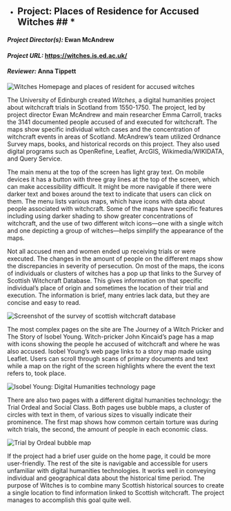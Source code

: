 * ## Project: Places of Residence for Accused Witches ## *
#### *Project Director(s):* Ewan McAndrew ####
#### *Project URL:* https://witches.is.ed.ac.uk/ ####
#### *Reviewer:* Anna Tippett ####

![Witches Homepage and places of resident for accused witches](https://atippett8.github.io/anna-tippett-CNU/images/witcheshomepage.png)

The University of Edinburgh created _Witches_, a digital humanities project about witchcraft trials in Scotland from 1550-1750. 
The project, led by project director Ewan McAndrew and main researcher Emma Carroll, tracks the 3141 documented people accused 
of and executed for witchcraft.
The maps show specific individual witch cases and the concentration of witchcraft events in areas of Scotland. 
McAndrew’s team utilized Ordnance Survey maps, books, and historical records on this project. 
They also used digital programs such as OpenRefine, Leaflet, ArcGIS, Wikimedia/WIKIDATA, and Query Service. 

The main menu at the top of the screen has light gray text. 
On mobile devices it has a button with three gray lines at the top of the screen, which can make accessibility difficult. 
It might be more navigable if there were darker text and boxes around the text to indicate that users can click on them. 
The menu lists various maps, which have icons with data about people associated with witchcraft. 
Some of the maps have specific features including using darker shading to show greater concentrations of witchcraft, 
and the use of two different witch icons—one with a single witch and one depicting a group of witches—helps simplify 
the appearance of the maps.

Not all accused men and women ended up receiving trials or were executed. 
The changes in the amount of people on the different maps show the discrepancies in severity of persecution. 
On most of the maps, the icons of individuals or clusters of witches has a pop up that links to the Survey of Scottish Witchcraft Database. 
This gives information on that specific individual’s place of origin and sometimes the location of their trial and execution. 
The information is brief, many entries lack data, but they are concise and easy to read.

![Screenshot of the survey of scottish witchcraft database](https://atippett8.github.io/anna-tippett-CNU/images/scottishwitchcraftdatabase.png)

The most complex pages on the site are The Journey of a Witch Pricker and The Story of Isobel Young. 
Witch-pricker John Kincaid’s page has a map with icons showing the people he accused of witchcraft and where he was also accused.
Isobel Young’s web page links to a story map made using Leaflet. 
Users can scroll through scans of primary documents and text while a map on the right of the screen highlights where the event the text refers to, took place.

![Isobel Young: Digital Humanities technology page](https://atippett8.github.io/anna-tippett-CNU/images/isobelleaflet.png)

There are also two pages with a different digital humanities technology: the Trial Ordeal and Social Class. 
Both pages use bubble maps, a cluster of circles with text in them, of various sizes to visually indicate their prominence. 
The first map shows how common certain torture was during witch trials, the second, the amount of people in each economic class.

![Trial by Ordeal bubble map](https://atippett8.github.io/anna-tippett-CNU/images/witchcrafttests.png)

If the project had a brief user guide on the home page, it could be more user-friendly. 
The rest of the site is navigable and accessible for users unfamiliar with digital humanities technologies. 
It works well in conveying individual and geographical data about the historical time period. 
The purpose of Witches is to combine many Scottish historical sources to create a single location to find information linked to Scottish witchcraft. 
The project manages to accomplish this goal quite well.
